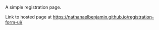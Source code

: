 A simple registration page.

Link to hosted page at https://nathanaelbenjamin.github.io/registration-form-ui/
